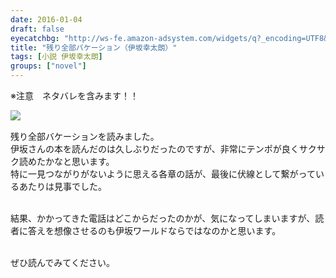 ```yaml
---
date: 2016-01-04
draft: false
eyecatchbg: "http://ws-fe.amazon-adsystem.com/widgets/q?_encoding=UTF8&ASIN=4087453898&Format=_SL110_&ID=AsinImage&MarketPlace=JP&ServiceVersion=20070822&WS=1&tag=yhikishima03-22"
title: "残り全部バケーション（伊坂幸太朗）"
tags: [小説 伊坂幸太朗]
groups: ["novel"]
---
```

<p class="text-danger">※注意　ネタバレを含みます！！</p>

<div class="blog-contents clearfix">
  <a class="blog-image" rel="nofollow" href="http://www.amazon.co.jp/gp/offer-listing/4087453898/ref=as_li_tf_il?ie=UTF8&camp=247&creative=1211&creativeASIN=4087453898&linkCode=am2&tag=yhikishima03-22"><img border="0" src="http://ws-fe.amazon-adsystem.com/widgets/q?_encoding=UTF8&ASIN=4087453898&Format=_SL250_&ID=AsinImage&MarketPlace=JP&ServiceVersion=20070822&WS=1&tag=yhikishima03-22" ><img src="http://ir-jp.amazon-adsystem.com/e/ir?t=yhikishima03-22&l=as2&o=9&a=4087453898" width="1" height="1" border="0" alt="" style="border:none !important; margin:0px !important; display: block;" /></a>

  <p class="blog-text">

残り全部バケーションを読みました。<br>
伊坂さんの本を読んだのは久しぶりだったのですが、非常にテンポが良くサクサク読めたかなと思います。<br>
特に一見つながりがないように思える各章の話が、最後に伏線として繋がっているあたりは見事でした。<br><br>

結果、かかってきた電話はどこからだったのかが、気になってしまいますが、読者に答えを想像させるのも伊坂ワールドならではなのかと思います。<br><br>

ぜひ読んでみてください。
</p>
</div>
